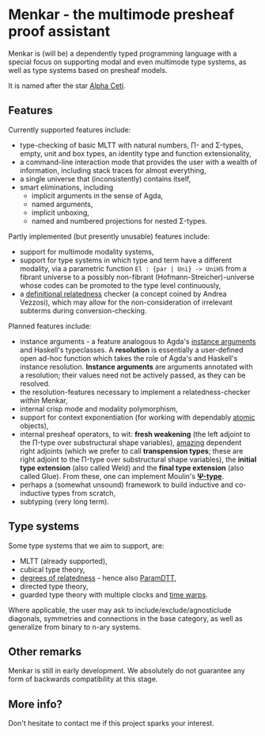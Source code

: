 # Menkar - the multimode presheaf proof assistant
Menkar is (will be) a dependently typed programming language with a special focus on supporting modal and even multimode type systems, as well as type systems based on presheaf models.

It is named after the star [Alpha Ceti][alphaceti].

## Features
Currently supported features include:

* type-checking of basic MLTT with natural numbers, Π- and Σ-types, empty, unit and box types, an identity type and function extensionality,
* a command-line interaction mode that provides the user with a wealth of information, including stack traces for almost everything,
* a single universe that (inconsistently) contains itself,
* smart eliminations, including
   * implicit arguments in the sense of Agda,
   * named arguments,
   * implicit unboxing,
   * named and numbered projections for nested Σ-types.

Partly implemented (but presently unusable) features include:

* support for multimode modality systems,
* support for type systems in which type and term have a different modality, via a parametric function `El : {par | Uni} -> UniHS` from a fibrant universe to a possibly non-fibrant (Hofmann-Streicher)-universe whose codes can be promoted to the type level continuously,
* a [definitional relatedness][reldtt] checker (a concept coined by Andrea Vezzosi), which may allow for the non-consideration of irrelevant subterms during conversion-checking.

Planned features include:

* instance arguments - a feature analogous to Agda's [instance arguments][bright-side-of-typeclasses] and Haskell's typeclasses.
A **resolution** is essentially a user-defined open ad-hoc function which takes the role of Agda's and Haskell's instance resolution. **Instance arguments** are arguments annotated with a resolution; their values need not be actively passed, as they can be resolved.
* the resolution-features necessary to implement a relatedness-checker *within* Menkar,
* internal crisp mode and modality polymorphism,
* support for context exponentiation (for working with dependably [atomic][nlab-tiny] objects),
* internal presheaf operators, to wit: **fresh weakening** (the left adjoint to the Π-type over substructural shape variables), [amazing][nlab-amazing] dependent right adjoints (which we prefer to call **transpension types**; these are right adjoint to the Π-type over substructural shape variables), the **initial type extension** (also called Weld) and the **final type extension** (also called Glue). From these, one can implement Moulin's [**Ψ-type**][psi].
* perhaps a (somewhat unsound) framework to build inductive and co-inductive types from scratch,
* subtyping (very long term).

## Type systems
Some type systems that we aim to support, are:

* MLTT (already supported),
* cubical type theory,
* [degrees of relatedness][reldtt] - hence also [ParamDTT][paramdtt],
* directed type theory,
* guarded type theory with multiple clocks and [time warps][time-warps].

Where applicable, the user may ask to include/exclude/agnosticlude diagonals, symmetries and connections in the base category, as well as generalize from binary to n-ary systems.

## Other remarks
Menkar is still in early development. We absolutely do not guarantee any form of backwards compatibility at this stage.

## More info?
Don't hesitate to contact me if this project sparks your interest.

[alphaceti]: https://en.wikipedia.org/wiki/Alpha_Ceti
[reldtt]: https://doi.org/10.1145/3209108.3209119
[bright-side-of-typeclasses]: https://doi.org/10.1145/2034574.2034796
[nlab-tiny]: https://ncatlab.org/nlab/show/tiny+object
[nlab-amazing]: https://ncatlab.org/nlab/show/amazing+right+adjoint
[psi]: https://research.chalmers.se/publication/235758
[paramdtt]: https://doi.org/10.1145/3110276
[time-warps]: https://arxiv.org/abs/1805.11021v1
